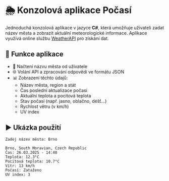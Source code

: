 # 🌦️ Konzolová aplikace Počasí

Jednoduchá konzolová aplikace v jazyce **C#**, která umožňuje uživateli zadat název města a zobrazit aktuální meteorologické informace. Aplikace využívá online službu [WeatherAPI](https://www.weatherapi.com/) pro získání dat.

## 🔧 Funkce aplikace

- 📍 Načtení názvu města od uživatele  
- 🌐 Volání API a zpracování odpovědi ve formátu JSON  
- 📊 Zobrazení těchto údajů:
  - Název města, region a stát
  - Čas poslední aktualizace počasí
  - Aktuální teplota a pocitová teplota
  - Stav počasí (např. jasno, oblačno, déšť…)
  - Rychlost větru (v km/h)
  - UV index

## ▶️ Ukázka použití
```shell
Zadej název města: Brno

Brno, South Moravian, Czech Republic
Čas: 26.03.2025 - 14:40
Teplota: 12.3°C
Pocitová teplota: 10.7°C
Vítr: 13 km/h
Počasí: Zataženo
UV index: 3
